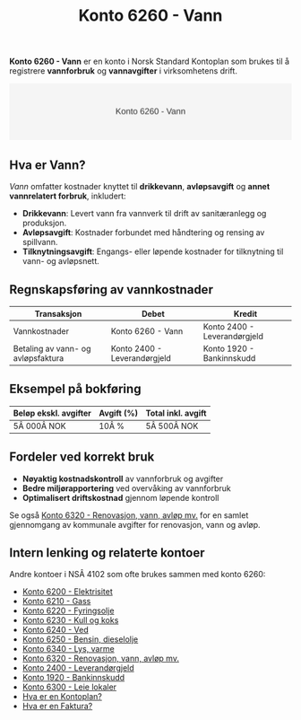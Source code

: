 ﻿---
title: "Konto 6260 - Vann"
seoTitle: "6260-vann"
meta_description: '**Konto 6260 - Vann** er en konto i Norsk Standard Kontoplan som brukes til å registrere **vannforbruk** og **vannavgifter** i virksomhetens drift.'
slug: 6260-vann
type: blog
layout: pages/single
---

**Konto 6260 - Vann** er en konto i Norsk Standard Kontoplan som brukes til å registrere **vannforbruk** og **vannavgifter** i virksomhetens drift.

![Illustrasjon av konto 6260 Vann](6260-vann-image.svg)

## Hva er Vann?

*Vann* omfatter kostnader knyttet til **drikkevann**, **avløpsavgift** og **annet vannrelatert forbruk**, inkludert:

* **Drikkevann**: Levert vann fra vannverk til drift av sanitæranlegg og produksjon.
* **Avløpsavgift**: Kostnader forbundet med håndtering og rensing av spillvann.
* **Tilknytningsavgift**: Engangs- eller løpende kostnader for tilknytning til vann- og avløpsnett.

## Regnskapsføring av vannkostnader

| Transaksjon                        | Debet                     | Kredit                       |
|------------------------------------|---------------------------|------------------------------|
| Vannkostnader                      | Konto 6260 - Vann         | Konto 2400 - Leverandørgjeld |
| Betaling av vann- og avløpsfaktura | Konto 2400 - Leverandørgjeld | Konto 1920 - Bankinnskudd   |

## Eksempel på bokføring

| Beløp ekskl. avgifter | Avgift (%) | Total inkl. avgift |
|-----------------------|------------|--------------------|
| 5Â 000Â NOK             | 10Â %       | 5Â 500Â NOK          |

## Fordeler ved korrekt bruk

* **Nøyaktig kostnadskontroll** av vannforbruk og avgifter
* **Bedre miljørapportering** ved overvåking av vannforbruk
* **Optimalisert driftskostnad** gjennom løpende kontroll

Se også [Konto 6320 - Renovasjon, vann, avløp mv.](/blogs/kontoplan/6320-renovasjon-vann-avlop-mv "Konto 6320 - Renovasjon, vann, avløp mv.") for en samlet gjennomgang av kommunale avgifter for renovasjon, vann og avløp.

## Intern lenking og relaterte kontoer

Andre kontoer i NSÂ 4102 som ofte brukes sammen med konto 6260:

* [Konto 6200 - Elektrisitet](/blogs/kontoplan/6200-elektrisitet "Konto 6200 - Elektrisitet")
* [Konto 6210 - Gass](/blogs/kontoplan/6210-gass "Konto 6210 - Gass")
* [Konto 6220 - Fyringsolje](/blogs/kontoplan/6220-fyringsolje "Konto 6220 - Fyringsolje")
* [Konto 6230 - Kull og koks](/blogs/kontoplan/6230-kull-koks "Konto 6230 - Kull og koks")
* [Konto 6240 - Ved](/blogs/kontoplan/6240-ved "Konto 6240 - Ved")
* [Konto 6250 - Bensin, dieselolje](/blogs/kontoplan/6250-bensin-dieselolje "Konto 6250 - Bensin, dieselolje")
* [Konto 6340 - Lys, varme](/blogs/kontoplan/6340-lys-varme "Konto 6340 - Lys, varme")
* [Konto 6320 - Renovasjon, vann, avløp mv.](/blogs/kontoplan/6320-renovasjon-vann-avlop-mv "Konto 6320 - Renovasjon, vann, avløp mv.")
* [Konto 2400 - Leverandørgjeld](/blogs/kontoplan/2400-leverandorgjeld "Konto 2400 - Leverandørgjeld")
* [Konto 1920 - Bankinnskudd](/blogs/kontoplan/1920-bankinnskudd "Konto 1920 - Bankinnskudd")
* [Konto 6300 - Leie lokaler](/blogs/kontoplan/6300-leie-lokaler "Konto 6300 - Leie lokaler")
* [Hva er en Kontoplan?](/blogs/regnskap/hva-er-kontoplan "Hva er en Kontoplan? Komplett Guide til Kontoplaner i Norsk Regnskap")
* [Hva er en Faktura?](/blogs/regnskap/hva-er-en-faktura "Hva er en Faktura? En Guide til Norske Fakturakrav")






